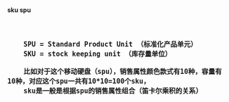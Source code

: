 


#### sku spu

<div style="font-size: 18px; font-weight: bold;">
<br />

```
    SPU = Standard Product Unit （标准化产品单元）
    SKU = stock keeping unit （库存量单位）

    比如对于这个移动硬盘（spu），销售属性颜色款式有10种，容量有10种，对应这个spu一共有10*10=100个sku，
    sku是一般是根据spu的销售属性组合（笛卡尔乘积的关系）
```
</div>
